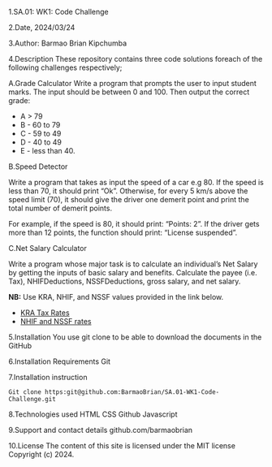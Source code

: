 1.SA.01: WK1: Code Challenge

2.Date, 2024/03/24

3.Author: Barmao Brian Kipchumba

4.Description
These repository contains three code solutions foreach of the following challenges respectively;

A.Grade Calculator
Write a program that prompts the user to input student marks. The input should be between 0 and 100. Then output the correct grade:

- A > 79
- B - 60 to 79
- C - 59 to 49
- D - 40 to 49
- E - less than 40.

B.Speed Detector

Write a program that takes as input the speed of a car e.g 80. If the speed is less than 70, it should print “Ok”. Otherwise, for every 5 km/s above the speed limit (70), it should give the driver one demerit point and print the total number of demerit points.

For example, if the speed is 80, it should print: “Points: 2”. If the driver gets more than 12 points, the function should print: “License suspended”.

C.Net Salary Calculator

Write a program whose major task is to calculate an individual’s Net Salary by getting the inputs of basic salary and benefits. Calculate the payee (i.e. Tax), NHIFDeductions, NSSFDeductions, gross salary, and net salary.

**NB:** Use KRA, NHIF, and NSSF values provided in the link below.

- [KRA Tax Rates](https://www.kra.go.ke/en/individual/calculate-tax/calculating-tax/paye)
- [NHIF and NSSF rates](https://www.aren.co.ke/payroll/taxrates.htm)


5.Installation
You use git clone to be able to download the documents in the GitHub

6.Installation Requirements
Git

7.Installation instruction
```
Git clone https:git@github.com:BarmaoBrian/SA.01-WK1-Code-Challenge.git

```

8.Technologies used
HTML
CSS
Github
Javascript

9.Support and contact details
github.com/barmaobrian

10.License
The content of this site is licensed under the MIT license
Copyright (c) 2024.

